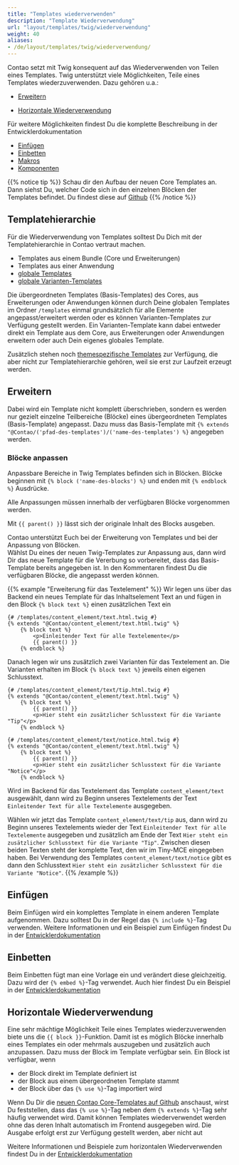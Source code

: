 ```yaml
---
title: "Templates wiederverwenden"
description: "Template Wiederverwendung"
url: "layout/templates/twig/wiederverwendung"
weight: 40
aliases:
- /de/layout/templates/twig/wiederverwendung/
---
```


Contao setzt mit Twig konsequent auf das Wiederverwenden von Teilen eines Templates. Twig unterstützt viele
Möglichkeiten, Teile eines Templates wiederzuverwenden. Dazu gehören u.a.:
* [Erweitern](#erweitern)

* [Horizontale Wiederverwendung](#horizontale-wiederverwendung)

Für weitere Möglichkeiten findest Du die komplette Beschreibung in der Entwicklerdokumentation
* [Einfügen](#einfügen)
* [Einbetten](#einbetten)
* [Makros](https://docs.contao.org/dev/framework/templates/creating-templates/#macros)
* [Komponenten](https://docs.contao.org/dev/framework/templates/creating-templates/#contao-components)

{{% notice tip %}}
Schau dir den Aufbau der neuen Core Templates an. Dann siehst Du, welcher Code sich in den einzelnen Blöcken der  
Templates befindet. Du findest diese
auf [Github](https://github.com/contao/contao/tree/5.x/core-bundle/contao/templates/_new)
{{% /notice %}}

## Templatehierarchie

Für die Wiederverwendung von Templates solltest Du Dich mit der Templatehierarchie in Contao vertraut
machen.

* Templates aus einem Bundle (Core und Erweiterungen)
* Templates aus einer Anwendung
* [globale Templates](../verwaltung/#globale-templates)
* [globale Varianten-Templates](../verwaltung/#globale-varianten-templates)

Die übergeordneten Templates (Basis-Templates) des Cores, aus Erweiterungen oder Anwendungen können durch Deine
globalen Templates im Ordner `/templates` einmal grundsätzlich für alle Elemente angepasst/erweitert werden oder es
können Varianten-Templates zur Verfügung gestellt werden. Ein Varianten-Template kann dabei entweder direkt ein Template
aus dem Core, aus Erweiterungen oder Anwendungen erweitern oder auch Dein eigenes globales Template.

Zusätzlich stehen noch [themespezifische Templates](../verwaltung/#themespezifische-templates) zur Verfügung, die aber
nicht zur Templatehierarchie gehören, weil sie erst zur Laufzeit erzeugt werden.

## Erweitern

Dabei wird ein Template nicht komplett überschrieben, sondern es werden nur gezielt einzelne Teilbereiche (Blöcke)
eines übergeordneten Templates (Basis-Template) angepasst.
Dazu muss das Basis-Template mit `{% extends "@Contao/('pfad-des-templates')/('name-des-templates') %}`
angegeben werden.

### Blöcke anpassen

Anpassbare Bereiche in Twig Templates befinden sich in Blöcken. Blöcke beginnen mit  `{% block
('name-des-blocks') %}` und enden mit `{% endblock %}` Ausdrücke.

Alle Anpassungen müssen innerhalb der verfügbaren Blöcke vorgenommen werden.

Mit `{{ parent() }}` lässt sich der originale Inhalt des Blocks ausgeben.

Contao unterstützt Euch bei der Erweiterung von Templates und bei der Anpassung von Blöcken.<br>
Wählst Du eines der neuen Twig-Templates zur Anpassung aus, dann wird Dir das neue Template für die Vererbung so
vorbereitet, dass das Basis-Template bereits angegeben ist. In den Kommentaren findest Du die verfügbaren Blöcke, die
angepasst werden können.

{{% example "Erweiterung für das Textelement" %}}
Wir legen uns über das Backend ein neues Template für das Inhaltselement Text an und fügen in den Block `{% block text
%}`
einen zusätzlichen Text ein

```twig
{# /templates/content_element/text.html.twig #}
{% extends "@Contao/content_element/text.html.twig" %}
    {% block text %}
        <p>Einleitender Text für alle Textelemente</p>
        {{ parent() }}
    {% endblock %}
```
Danach legen wir uns zusätzlich zwei Varianten für das Textelement an. Die Varianten erhalten im Block `{% block text
%}`
jeweils einen eigenen Schlusstext.
```twig
{# /templates/content_element/text/tip.html.twig #}
{% extends "@Contao/content_element/text.html.twig" %}
    {% block text %}
        {{ parent() }}
        <p>Hier steht ein zusätzlicher Schlusstext für die Variante "Tip"</p>
    {% endblock %}
```

```twig
{# /templates/content_element/text/notice.html.twig #}
{% extends "@Contao/content_element/text.html.twig" %}
    {% block text %}
        {{ parent() }}
        <p>Hier steht ein zusätzlicher Schlusstext für die Variante "Notice"</p>
    {% endblock %}
```
Wird im Backend für das Textelement das Template `content_element/text` ausgewählt, dann wird zu Beginn unseres
Textelements der
Text `Einleitender Text für alle Textelemente` ausgegeben.

Wählen wir jetzt das Template `content_element/text/tip` aus, dann wird zu Beginn unseres Textelements wieder der
Text `Einleitender Text für alle Textelemente` ausgegeben und zusätzlich am Ende der
Text `Hier steht ein zusätzlicher Schlusstext für die Variante "Tip"`. Zwischen diesen beiden Texten steht der komplette
Text, den wir im Tiny-MCE eingegeben haben.
Bei Verwendung des Templates `content_element/text/notice` gibt es dann den
Schlusstext `Hier steht ein zusätzlicher Schlusstext für die Variante "Notice"`.
{{% /example %}}

## Einfügen

Beim Einfügen wird ein komplettes Template in einem anderen Template aufgenommen.
Dazu solltest Du in der Regel das `{% include %}`-Tag verwenden.
Weitere Informationen und ein Beispiel zum Einfügen findest Du in der
[Entwicklerdokumentation](https://docs.contao.org/dev/framework/templates/creating-templates/#includes)

## Einbetten

Beim Einbetten fügt man eine Vorlage ein und verändert diese gleichzeitig. Dazu wird der `{% embed %}`-Tag verwendet.
Auch hier findest Du ein Beispiel in
der [Entwicklerdokumentation](https://docs.contao.org/dev/framework/templates/creating-templates/#embeds)

## Horizontale Wiederverwendung

Eine sehr mächtige Möglichkeit Teile eines Templates wiederzuverwenden biete uns die  `{{ block }}`-Funktion.
Damit ist es möglich Blöcke innerhalb eines Templates ein oder mehrmals auszugeben und zusätzlich auch
anzupassen.
Dazu muss der Block im Template verfügbar sein. Ein Block ist verfügbar, wenn
* der Block direkt im Template definiert ist
* der Block aus einem übergeordneten Template stammt
* der Block über das `{% use %}`-Tag importiert wird

Wenn Du Dir
die [neuen Contao Core-Templates auf Github](https://github.com/contao/contao/tree/5.x/core-bundle/contao/templates/_new)
anschaust, wirst Du feststellen, dass das `{% use %}`-Tag neben dem `{% extends %}`-Tag sehr häufig verwendet wird.
Damit können Templates wiederverwendet werden ohne das deren Inhalt automatisch im Frontend ausgegeben wird. Die 
Ausgabe erfolgt erst  zur Verfügung gestellt werden, aber 
nicht aut

Weitere Informationen und Beispiele zum horizontalen Wiederverwenden findest Du in der
[Entwicklerdokumentation](https://docs.contao.org/dev/framework/templates/creating-templates/#horizontal-reuse)



